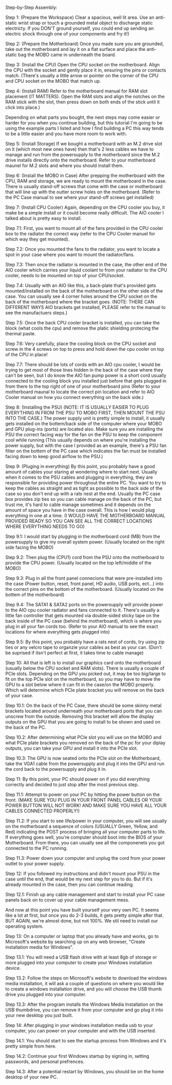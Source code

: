 Step-by-Step Assembly:

Step 1: (Prepare the Workspace) Clear a spacious, well lit area. Use an anti-static wrist strap or touch a grounded metal object to discharge static electricty. If you DON'T ground yourself, you could end up 
sending an electric shock through one of your components and fry it!)

Step 2: (Prepare the Motherboard) Once you made sure you are grounded, take out the motherboard and lay it on a flat surface and place the anti-static bag the MOBO came in underneath the board. 

Step 3: (Install the CPU) Open the CPU socket on the motherboard. Align the CPU with the socket and gently place it in, ensuring the pins or contacts match. (There's usually a little arrow or pointer on the corner of the CPU and CPU socket on the MOBO that match up.

Step 4: (Install RAM) Refer to the motherboard manual for RAM slot placement (IT MATTERS). Open the RAM slots and align the notches on the RAM stick with the slot, then press down on both ends of the stick until 
it click into place.)

Depending on what parts you bought, the next steps may come easier or harder for you when you continue building, but this tutorial I'm going to be using the example parts I listed and how I find building a PC this way tends to be a little easier and you have more room to work with.

Step 5: (Install Storage) If we bought a motherboard with an M.2 drive slot on it (which most new ones have) then that's 2 less cables we have to manage and run from the powersupply to the motherboard since the M.2 drive installs directly onto the motherboard. Refer to your motherboard maunel for M.2 slots and where you should install them.

Step 6: (Install the MOBO in Case) After prepping the motherboard with the CPU, RAM and storage, we are ready to mount the motherboard in the case. There is usually stand-off screws that come with the case or motherboard that will line up with the outter screw holes on the motherboard. (Refer to the PC Case manual to see where your stand-off screws get installed) 

Step 7: (Install CPU Cooler) Again, depending on the CPU cooler you buy, it make be a simple install or it could become really difficult. The AIO cooler I talked about is pretty easy to install. 
        
Step 7.1: First, you want to mount all of the fans provided in the CPU cooler box to the radiator the correct way (refer to the CPU Cooler manuel for which way they get mounted). 

Step 7.2: Once you mounted the fans to the radiator, you want to locate a spot in your case where you want to mount the radiator/fans. 

Step 7.3: Then once the radiator is mounted in the case, the other end of the AIO cooler which carries your liquid coolant to from your radiator to the CPU cooler, needs to be mounted on top of your CPU/socket. 

Step 7.4: Usually with an AIO like this, a back-plate that's provided gets mounted/installed on the back of the motherboard on the other side of the case. You can usually see 4 corner holes around the CPU socket on the back of the motherboard where the bracket goes. (NOTE: THERE CAN DIFFERENT WAYS AIO brackets get installed, PLEASE refer to the manual to see the manufactuers steps.)

Step 7.5: Once the back CPU cooler bracket is installed, you can take the block (what cools the cpu) and remove the platic shielding protecing the thermal paste.

Step 7.6: Very carefully, place the cooling block on the CPU socket and screw in the 4 screws on top to press and hold down the cpu cooler on top of the CPU in place!

Step 7.7: There should be lots of cords with an AIO cpu cooler, I would be trying to get most of those lines hidden in the back of the case where they can't be seen, but I do know the AIO fan pump power is a short cord usually connected to the cooling block you installed just before that gets plugged in from there to the top right of one of your motherboard pins (Refer to your motherboard maunal to locate the correct pin location and refer to AIO Cooler manual on how you connect everything on the back side.)
        
Step 8: (Installing the PSU) (NOTE: IT IS USUALLY EASIER TO PLUG EVERYTHING IN FROM THE PSU TO MOBO FIRST, THEN MOUNT THE PSU INTO THE CASE.) The power supply unit is pretty simple to install, it usually gets installed on the bottem/back side of the computer where your MOBO and GPU plug-ins (ports) are located also. Make sure you are installing the PSU the correct facing way for the fan on the PSU to keep the 
component cool while running (This usually depends on where you're installing the power supply, but with the case I provided as an example, there's a PSU fan filter on the bottem of the PC case which indicates the fan must be installed facing down to keep good airflow to the PSU.)

Step 9: (Pluging in everything) By this point, you probably have a good amount of cables your staring at wondering where to start next. Usually when it comes to the PSU cables and plugging in everything, they are responsible for providing power throughout the entire PC. You want to try to keep the cables as straight and as tight as possible to the back side of the case so you don't end up with a rats nest at the end. Usually the PC case box provides zip ties so you can cable manage on the back of the PC, but trust me, it's hard to cable manage sometimes and it depends on the amount of space you have in the case overall. This is how I would plug everything in one at a time. (I WOULD HAVE THE MOTHERBOARD MANUAL PROVIDED READY SO YOU CAN SEE ALL THE CORRECT LOCATIONS WHERE EVERYTHING NEEDS TO GO)
        
Step 9.1: I would start by plugging in the motherboard cord (MB) from the powersupply to give my overall system power. (Usually located on the right side facing the MOBO)

Step 9.2: Then plug the (CPU1) cord from the PSU onto the motherboard to provide the CPU power. (Usually located on the top left/middle of the MOBO)

Step 9.3: Plug in all the front panel connecions that were pre-installed into the case (Power button, reset, front panel, HD audio, USB ports, ect...) into the correct pins on the bottom of the motherboard. (Usually located on the bottem of the motherboard)

Step 9.4: The SATA1 & SATA2 ports on the powersupply will provide power to the AIO cpu cooler radiator and fans connected to it. There's usually a little fan controller that gets mounted via double-sided sticky tape on the back inside of the PC case (behind the motherboard), which is where you plug in all your fan cords too. (Refer to your AIO manual to see the exact locations for where everything gets plugged into)

Step 9.5: By this point, you probably have a rats nest of cords, try using zip ties or any velcro tape to organzie your cables as best as your can. (Don't be suprised if itsn't perfect at first, it takes time to cable manage)

Step 10: All that is left is to install our graphics card onto the motherboard (usually below the CPU socket and RAM slots). There is usually a couple of PCIe slots. Depending on the GPU you picked out, it may be too big/large to fit on the top PCIe slot on the motherboard, so you may have to move the GPU to a slot below where it can fit in the case/on the MOBO properly. Which will determine which PCIe plate bracket you will remove on the back of your case. 
        
Step 10.1: On the back of the PC Case, there should be some skinny metal brackets located around underneath your motherboard ports that you can unscrew from the outside. Removing this bracket will allow the display outputs on the GPU that you are going to install to be shown and used on the back of the PC.

Step 10.2: After determining what PCIe slot you will use on the MOBO and what PCIe plate brackets you removed on the back of the pc for your diplay outputs, you can take your GPU and install it into the PCIe slot.

Step 10.3: The GPU is now seated onto the PCIe slot on the Motherboard, take the VGA1 cable from the powersupply and plug it into the GPU and run the cord back to the powersupply and plug it in.

Step 11: By this point, your PC should power on if you did everything correctly and decided to just stop after the most previous step.
        
Step 11.1: Attempt to power on your PC by hitting the power button on the front. (MAKE SURE YOU PLUG IN YOUR FRONT PANEL CABLES OR YOUR POWER BUTTON WILL NOT WORK! AND MAKE SURE YOU HAVE ALL YOUR CABLES CONNECTED PROPERLY!)

Step 11.2: If you start to see life/power in your computer, you will see usually on the motherboard a sequence of colors (USUALLY Green, Yellow, and Red) indicating the POST process of bringing all your computer parts to life. If everything goes well, you're computer should boot into the BIOS of your Motherboard. From there, you can usually see all the componenets you got connected to the PC running.

Step 11.3: Power down your computer and unplug the cord from your power outlet to your power supply. 

Step 12: If you followed my instructions and didn't mount your PSU in the case until the end, that would be my next step for you to do. But if it's already mounted in the case, then you can continue reading.

Step 12.1: Finish up any cable management and start to install your PC case panels back on to cover up your cable management mess. 

And now at this point you have built yourself your very own PC. It seems like a lot at first, but once you do 2-3 builds, it gets pretty simple after that. BUT AGAIN, we're almost done, but not 100%. We stil need to install our operating system.

Step 13: On a computer or laptop that you already have and works, go to Microsoft's website by searching up on any web browser, "Create installation media for Windows". 

Step 13.1: You will need a USB flash drive with at least 8gb of storage or more plugged into your computer to create your Windows installation device. 

Step 13.2: Follow the steps on Microsoft's website to download the windows media installation, it will ask a couple of questions on where you would like to create a windows installation drive, and you will choose the USB thumb drive you plugged into your computer.

Step 13.3: After the program installs the Windows Media Installation on the USB thumbdrive, you can remove it from your computer and go plug it into your new desktop you just built.

Step 14: After plugging in your windows installation media usb to your computer, you can power on your computer and with the USB inserted.

Step 14.1: You should start to see the startup process from Windows and it's pretty simple from here.

Step 14.2: Continue your first Windows startup by signing in, setting passwords, and personal prefrences.

Step 14.3: After a potential restart by Windows, you should be on the home desktop of your new PC.
